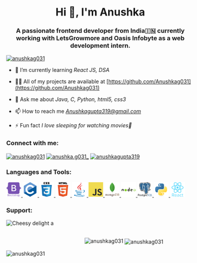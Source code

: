<h1 align="center">Hi 👋, I'm Anushka</h1>
<h3 align="center">A passionate frontend developer from India🇮🇳 currently working with LetsGrowmore and Oasis Infobyte as a web development intern.</h3>

<p align="left"> <a href="https://github.com/ryo-ma/github-profile-trophy"><img src="https://github-profile-trophy.vercel.app/?username=anushkag031" alt="anushkag031" /></a> </p>

- 🌱 I’m currently learning *React JS, DSA*

- 👨‍💻 All of my projects are available at [https://github.com/Anushkag031](https://github.com/Anushkag031)

- 💬 Ask me about *Java, C, Python, html5, css3*

- 📫 How to reach me *Anushkagupta319@gmail.com*

- ⚡ Fun fact *I love sleeping for watching movies🙂*

<h3 align="left">Connect with me:</h3>
<p align="left">
<a href="https://linkedin.com/in/anushkag031" target="blank"><img align="center" src="https://raw.githubusercontent.com/rahuldkjain/github-profile-readme-generator/master/src/images/icons/Social/linked-in-alt.svg" alt="anushkag031" height="30" width="40" /></a>
<a href="https://instagram.com/anushka.g031_" target="blank"><img align="center" src="https://raw.githubusercontent.com/rahuldkjain/github-profile-readme-generator/master/src/images/icons/Social/instagram.svg" alt="anushka.g031_" height="30" width="40" /></a>
<a href="https://www.hackerrank.com/anushkagupta319" target="blank"><img align="center" src="https://raw.githubusercontent.com/rahuldkjain/github-profile-readme-generator/master/src/images/icons/Social/hackerrank.svg" alt="anushkagupta319" height="30" width="40" /></a>
</p>

<h3 align="left">Languages and Tools:</h3>
<p align="left"> <a href="https://getbootstrap.com" target="_blank" rel="noreferrer"> <img src="https://raw.githubusercontent.com/devicons/devicon/master/icons/bootstrap/bootstrap-plain-wordmark.svg" alt="bootstrap" width="40" height="40"/> </a> <a href="https://www.cprogramming.com/" target="_blank" rel="noreferrer"> <img src="https://raw.githubusercontent.com/devicons/devicon/master/icons/c/c-original.svg" alt="c" width="40" height="40"/> </a> <a href="https://www.w3schools.com/css/" target="_blank" rel="noreferrer"> <img src="https://raw.githubusercontent.com/devicons/devicon/master/icons/css3/css3-original-wordmark.svg" alt="css3" width="40" height="40"/> </a> <a href="https://www.w3.org/html/" target="_blank" rel="noreferrer"> <img src="https://raw.githubusercontent.com/devicons/devicon/master/icons/html5/html5-original-wordmark.svg" alt="html5" width="40" height="40"/> </a> <a href="https://www.java.com" target="_blank" rel="noreferrer"> <img src="https://raw.githubusercontent.com/devicons/devicon/master/icons/java/java-original.svg" alt="java" width="40" height="40"/> </a> <a href="https://developer.mozilla.org/en-US/docs/Web/JavaScript" target="_blank" rel="noreferrer"> <img src="https://raw.githubusercontent.com/devicons/devicon/master/icons/javascript/javascript-original.svg" alt="javascript" width="40" height="40"/> </a> <a href="https://www.mongodb.com/" target="_blank" rel="noreferrer"> <img src="https://raw.githubusercontent.com/devicons/devicon/master/icons/mongodb/mongodb-original-wordmark.svg" alt="mongodb" width="40" height="40"/> </a> <a href="https://nodejs.org" target="_blank" rel="noreferrer"> <img src="https://raw.githubusercontent.com/devicons/devicon/master/icons/nodejs/nodejs-original-wordmark.svg" alt="nodejs" width="40" height="40"/> </a> <a href="https://www.postgresql.org" target="_blank" rel="noreferrer"> <img src="https://raw.githubusercontent.com/devicons/devicon/master/icons/postgresql/postgresql-original-wordmark.svg" alt="postgresql" width="40" height="40"/> </a> <a href="https://www.python.org" target="_blank" rel="noreferrer"> <img src="https://raw.githubusercontent.com/devicons/devicon/master/icons/python/python-original.svg" alt="python" width="40" height="40"/> </a> <a href="https://reactjs.org/" target="_blank" rel="noreferrer"> <img src="https://raw.githubusercontent.com/devicons/devicon/master/icons/react/react-original-wordmark.svg" alt="react" width="40" height="40"/> </a> </p>

<h3 align="left">Support:</h3>
<p><a href="https://www.buymeacoffee.com/Cheesy delight a "> <img align="left" src="https://cdn.buymeacoffee.com/buttons/v2/default-yellow.png" height="50" width="210" alt="Cheesy delight a " /></a></p><br><br>

<p><img align="left" src="https://github-readme-stats.vercel.app/api/top-langs?username=anushkag031&show_icons=true&locale=en&layout=compact" alt="anushkag031" /></p>

<p>&nbsp;<img align="center" src="https://github-readme-stats.vercel.app/api?username=anushkag031&show_icons=true&locale=en" alt="anushkag031" /></p>

<p><img align="center" src="https://github-readme-streak-stats.herokuapp.com/?user=anushkag031&" alt="anushkag031" /></p>

 
  
